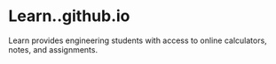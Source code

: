 # Learn..github.io
Learn provides engineering students with access to online calculators, notes, and assignments.
